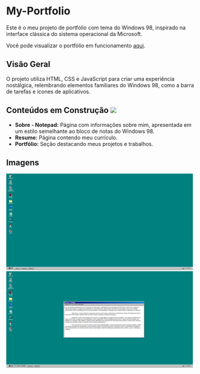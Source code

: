 # My-Portfolio 

Este é o meu projeto de portfólio com tema do Windows 98, inspirado na interface clássica do sistema operacional da Microsoft.

Você pode visualizar o portfólio em funcionamento [aqui](https://t4rum.github.io/my-portfolio/).

## Visão Geral

O projeto utiliza HTML, CSS e JavaScript para criar uma experiência nostálgica, relembrando elementos familiares do Windows 98, como a barra de tarefas e ícones de aplicativos.

## Conteúdos em Construção <img src="https://github.com/T4RUM/my-portfolio/assets/71726125/b1f40613-0198-4b65-af67-eac8b6b39d68" width="30">

- **Sobre - Notepad:** Página com informações sobre mim, apresentada em um estilo semelhante ao bloco de notas do Windows 98.
- **Resume:** Página contendo meu currículo.
- **Portfólio:** Seção destacando meus projetos e trabalhos.

## Imagens
<p float="left">
  <img src="assets/img/Windows-home.png" width="500" />
  <img src="assets/img/Windows-notepad.png" width="500" /> 
</p>
